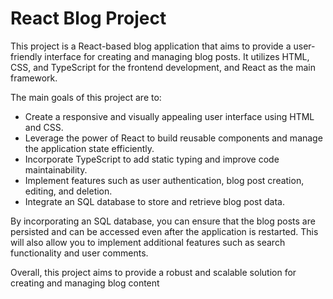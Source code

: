 # React Blog Project

This project is a React-based blog application that aims to provide a user-friendly interface for creating and managing blog posts. It utilizes HTML, CSS, and TypeScript for the frontend development, and React as the main framework.

The main goals of this project are to:

- Create a responsive and visually appealing user interface using HTML and CSS.
- Leverage the power of React to build reusable components and manage the application state efficiently.
- Incorporate TypeScript to add static typing and improve code maintainability.
- Implement features such as user authentication, blog post creation, editing, and deletion.
- Integrate an SQL database to store and retrieve blog post data.

By incorporating an SQL database, you can ensure that the blog posts are persisted and can be accessed even after the application is restarted. This will also allow you to implement additional features such as search functionality and user comments.

Overall, this project aims to provide a robust and scalable solution for creating and managing blog content